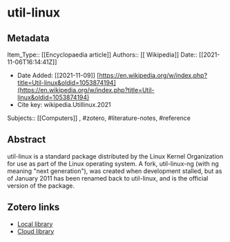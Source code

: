 # util-linux

## Metadata

Item_Type:: [[Encyclopaedia article]]
Authors:: [[ Wikipedia]]
Date:: [[2021-11-06T16:14:41Z]]
* Date Added: [[2021-11-09]]
[https://en.wikipedia.org/w/index.php?title=Util-linux&oldid=1053874194](https://en.wikipedia.org/w/index.php?title=Util-linux&oldid=1053874194)
* Cite key: wikipedia.Utillinux.2021

Subjects:: [[Computers]]
, #zotero, #literature-notes, #reference

## Abstract

util-linux is a standard package distributed by the Linux Kernel Organization for use as part of the Linux operating system. A fork, util-linux-ng (with ng meaning "next generation"), was created when development stalled, but as of January 2011 has been renamed back to util-linux, and is the official version of the package.


##  Zotero links
* [Local library](zotero://select/items/1_2S33YZTY)
* [Cloud library](http://zotero.org/users/local/8V1RrgGN/items/2S33YZTY)

